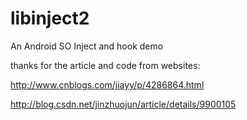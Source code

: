 # libinject2
An Android SO Inject and hook demo 

thanks for the article and code from websites:

http://www.cnblogs.com/jiayy/p/4286864.html

http://blog.csdn.net/jinzhuojun/article/details/9900105
